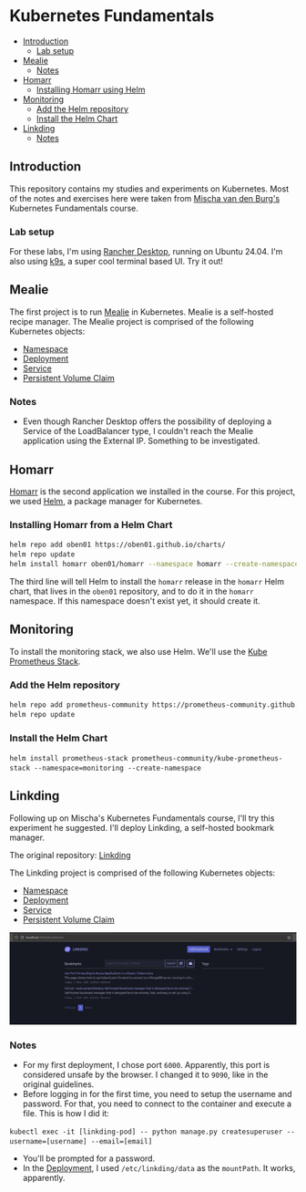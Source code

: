 # Kubernetes Fundamentals

- [Introduction](#introduction)
  - [Lab setup](#lab-setup)
- [Mealie](#mealie)
  - [Notes](#notes)
- [Homarr](#homarr)
  - [Installing Homarr using Helm](#installing-homarr-from-a-helm-chart)
- [Monitoring](#monitoring)
  - [Add the Helm repository](#add-the-helm-repository)
  - [Install the Helm Chart](#install-the-helm-chart)
- [Linkding](#linkding)
  - [Notes](#notes-1)

## Introduction

This repository contains my studies and experiments on Kubernetes. Most of the notes and exercises here were taken from [Mischa van den Burg's](https://mischavandenburg.substack.com/) Kubernetes Fundamentals course.

### Lab setup

For these labs, I'm using [Rancher Desktop](https://rancherdesktop.io/), running on Ubuntu 24.04. I'm also using [k9s](https://k9scli.io/), a super cool terminal based UI. Try it out!

## Mealie

The first project is to run [Mealie](https://github.com/mealie-recipes/mealie) in Kubernetes. Mealie is a self-hosted recipe manager. The Mealie project is comprised of the following Kubernetes objects:

- [Namespace](/Mealie/mealiens.yaml)
- [Deployment](/Mealie/mealie.yaml)
- [Service](/Mealie/service.yaml)
- [Persistent Volume Claim](/Mealie/storage.yaml)

### Notes

- Even though Rancher Desktop offers the possibility of deploying a Service of the LoadBalancer type, I couldn't reach the Mealie application using the External IP. Something to be investigated.

## Homarr

[Homarr](https://homarr.dev/) is the second application we installed in the course. For this project, we used [Helm](https://helm.sh/), a package manager for Kubernetes.

### Installing Homarr from a Helm Chart

```bash
helm repo add oben01 https://oben01.github.io/charts/
helm repo update
helm install homarr oben01/homarr --namespace homarr --create-namespace
```

The third line will tell Helm to install the `homarr` release in the `homarr` Helm chart, that lives in the `oben01` repository, and to do it in the `homarr` namespace. If this namespace doesn't exist yet, it should create it.

## Monitoring

To install the monitoring stack, we also use Helm. We'll use the [Kube Prometheus Stack](https://github.com/prometheus-community/helm-charts/tree/main/charts/kube-prometheus-stack).

### Add the Helm repository

```bash
helm repo add prometheus-community https://prometheus-community.github.io/helm-charts
helm repo update
```

### Install the Helm Chart

`helm install prometheus-stack prometheus-community/kube-prometheus-stack --namespace=monitoring --create-namespace`

## Linkding

Following up on Mischa's Kubernetes Fundamentals course, I'll try this experiment he suggested. I'll deploy Linkding, a self-hosted bookmark manager.

The original repository: [Linkding](https://github.com/sissbruecker/linkding)

The Linkding project is comprised of the following Kubernetes objects:

- [Namespace](/Linkding/linkdingns.yaml)
- [Deployment](/Linkding/deployment.yaml)
- [Service](/Linkding/linkdingsvc.yaml)
- [Persistent Volume Claim](/Linkding/linkdingstorage.yaml)

![app running on localhost port 9090](/Linkding/Assets/localhost01.png)

### Notes

- For my first deployment, I chose port `6000`. Apparently, this port is considered unsafe by the browser. I changed it to `9090`, like in the original guidelines.
- Before logging in for the first time, you need to setup the username and password. For that, you need to connect to the container and execute a file. This is how I did it:

`kubectl exec -it [linkding-pod] -- python manage.py createsuperuser --username=[username] --email=[email]`

- You'll be prompted for a password.
- In the [Deployment](/Linkding/deployment.yaml), I used `/etc/linkding/data` as the `mountPath`. It works, apparently.
